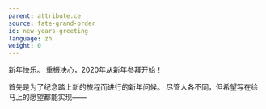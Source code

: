 ```yaml
---
parent: attribute.ce
source: fate-grand-order
id: new-years-greeting
language: zh
weight: 0
---
```


新年快乐。
重振决心，2020年从新年参拜开始！

首先是为了纪念踏上新的旅程而进行的新年问候。
尽管人各不同，但希望写在绘马上的愿望都能实现——
